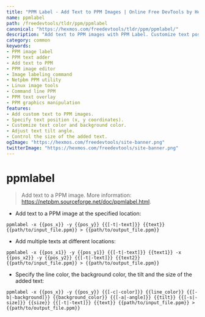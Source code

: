 ```yaml
---
title: "PPM Label - Add Text to PPM Images | Online Free DevTools by Hexmos"
name: ppmlabel
path: /freedevtools/tldr/ppm/ppmlabel
canonical: "https://hexmos.com/freedevtools/tldr/ppm/ppmlabel/"
description: "Add text to PPM images with PPM Label. Customize text position, color, angle, and size. Free online tool, no registration required."
category: common
keywords:
- PPM image label
- PPM text adder
- Add text to PPM
- PPM image editor
- Image labeling command
- Netpbm PPM utility
- Linux image tools
- Command line PPM
- PPM text overlay
- PPM graphics manipulation
features:
- Add custom text to PPM images.
- Specify text position (x, y coordinates).
- Customize text color and background color.
- Adjust text tilt angle.
- Control the size of the added text.
ogImage: "https://hexmos.com/freedevtools/site-banner.png"
twitterImage: "https://hexmos.com/freedevtools/site-banner.png"
---
```


# ppmlabel

> Add text to a PPM image.
> More information: <https://netpbm.sourceforge.net/doc/ppmlabel.html>.

- Add text to a PPM image at the specified location:

`ppmlabel -x {{pos_x}} -y {{pos_y}} {{[-t|-text]}} {{text}} {{path/to/input_file.ppm}} > {{path/to/output_file.ppm}}`

- Add multiple texts at different locations:

`ppmlabel -x {{pos_x1}} -y {{pos_y1}} {{[-t|-text]}} {{text1}} -x {{pos_x2}} -y {{pos_y2}} {{[-t|-text]}} {{text2}} {{path/to/input_file.ppm}} > {{path/to/output_file.ppm}}`

- Specify the line color, the background color, the tilt and the size of the added text:

`ppmlabel -x {{pos_x}} -y {{pos_y}} {{[-c|-color]}} {{line_color}} {{[-b|-background]}} {{background_color}} {{[-a|-angle]}} {{tilt}} {{[-s|-size]}} {{size}} {{[-t|-text]}} {{text}} {{path/to/input_file.ppm}} > {{path/to/output_file.ppm}}`
